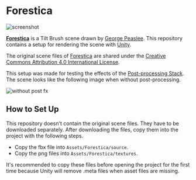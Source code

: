 Forestica
=========

![screenshot](http://i.imgur.com/xo4mYAg.png)

**[Forestica]** is a Tilt Brush scene drawn by [George Peaslee]. This
repository contains a setup for rendering the scene with [Unity].

The original scene files of [Forestica] are shared under the
[Creative Commons Attribution 4.0 International License][CC].

This setup was made for testing the effects of the [Post-processing Stack].
The scene looks like the following image when without post-processing.

![without post fx](http://i.imgur.com/6ypOEoL.png)

[Forestica]: https://sketchfab.com/models/05c0b469befa48aea2a0435a657c95de
[George Peaslee]: https://sketchfab.com/georgepeaslee
[Unity]: https://unity3d.com
[CC]: https://creativecommons.org/licenses/by/4.0/
[Post-processing Stack]: https://github.com/Unity-Technologies/PostProcessing

How to Set Up
-------------

This repository doesn't contain the original scene files. They have to be
downloaded separately. After downloading the files, copy them into the project
with the following steps.

- Copy the fbx file into `Assets/Forestica/source`.
- Copy the png files into `Assets/Forestica/textures`.

It's recommended to copy these files before opening the project for the first
time because Unity will remove .meta files when asset files are missing.
